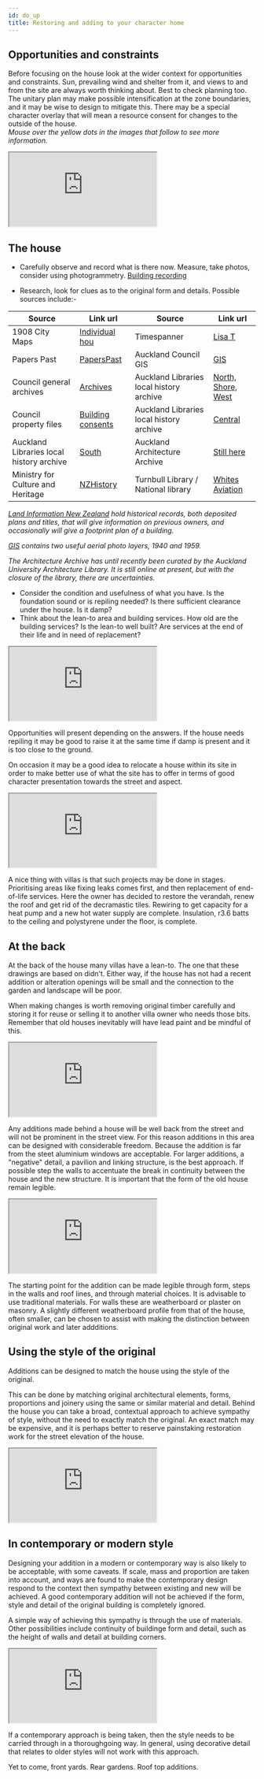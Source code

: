 ```yaml
---
id: do_up
title: Restoring and adding to your character home
---
```

## Opportunities and constraints
Before focusing on the house look at the wider context for opportunities and constraints. Sun, prevailing wind and shelter from it, and views to and from the site are always worth thinking about. Best to check planning too. The unitary plan may make possible intensification at the zone boundaries, and it may be wise to design to mitigate this. There may be a special character overlay that will mean a resource consent for changes to the outside of the house.  
*Mouse over the yellow dots in the images that follow to see more information.*
<div class="resp-container">
    <iframe class="resp-iframe" src="https://akheritage.ts.r.appspot.com/svg/s1.html" scrolling="no"></iframe>
</div>


## The house
* Carefully observe and record what is there now. Measure, take photos, consider  using photogrammetry.  [Building recording](/img/https://akheritage.site/heritage/building_rec/building_recording/index.html "Building recording")

* Research, look for clues as to the original form and details. Possible sources include:-

| Source           | Link url                                                                                                         | Source       | Link url                |
| --------------- | ----------------------------------------------------------------------------------------------------------------- | ------------ | ------------------------------------------------------------------------------------------------------ |
|1908 City Maps   |[Individual hou](http://www.aucklandcity.govt.nz/dbtw-wpd/CityArchives/1908Map/browse1908map.htm)   |Timespanner   |[Lisa T](https://timespanner.blogspot.com/)    |
|Papers Past      |[PapersPast](http://paperspast.natlib.govt.nz/cgi-bin/paperspast)                                                  |Auckland Council GIS    |[GIS](https://geomapspublic.aucklandcouncil.govt.nz/viewer/index.html?extent=1759060.9181888425,1745765.579098164,5923021.993525178,5914065.829779518)   |
|Council general archives |[Archives](https://www.aucklandcouncil.govt.nz/arts-culture-heritage/heritage/archives/Pages/default.aspx)   |Auckland Libraries local history archive   |[North, Shore, West](http://www.localhistoryonline.org.nz/cgi-bin/PUI)   |
|Council property files |[Building consents](https://www.aucklandcouncil.govt.nz/buying-property/order-property-report/Pages/order-property-file.aspx)  | Auckland Libraries local history archive   |[Central](http://www.aucklandcity.govt.nz/dbtw-wpd/heritageimages/index.htm)   |
|Auckland Libraries local history archive | [South](http://manukau.infospecs.co.nz/footprints/searchA_G.htm) | Auckland Architecture Archive | [Still here](http://magic.lbr.auckland.ac.nz/dbtw-wpd/exec/dbtwpub.dll?AC=NEXT_BLOCK&XC=/dbtw-wpd/exec/dbtwpub.dll&BU=http%3A%2F%2Fmagic.lbr.auckland.ac.nz%2Fdbtw-wpd%2Fgummer%2Fbasic.htm&TN=gummer&SN=AUTO12652&SE=1236&RN=30&MR=30&TR=0&TX=1000&ES=0&CS=1&XP=&RF=brief&EF=&DF=full&RL=0&EL=0&DL=0&NP=3&ID=&MF=WPEngMsg.ini&MQ=&TI=0&DT=&ST=0&IR=26955&NR=0&NB=1&SV=0&SS=0&BG=&FG=&QS=rosetest3&OEX=ISO-8859-1&OEH=ISO-8859-1) |
| Ministry for Culture and Heritage |[ NZHistory ](https://nzhistory.govt.nz/meet-the-nzhistory-team) | Turnbull Library / National library |[Whites Aviation](http://natlib.govt.nz/photos?i%5Bcollection%5D=Whites+Aviation+Ltd+%3APhotographs&i%5Bprimary_collection%5D=TAPUHI) |

_[Land Information New Zealand](https://www.linz.govt.nz/land/land-records/search-for-land-records) hold historical records, both deposited plans and titles, that will give information on previous owners, and occasionally will give a footprint plan of a building._  

_[GIS](https://www.aucklandcouncil.govt.nz/geospatial/geomaps/geomaps-guides/Pages/search-layers-geomaps.aspx) contains two useful aerial photo layers, 1940 and 1959._

_The Architecture Archive has until recently been curated by the Auckland University Architecture Library. It is still online at present, but with the closure of the library, there are uncertainties._

* Consider the condition and usefulness of what you have. Is the foundation sound or is repiling needed? Is there sufficient clearance under the house. Is it damp? 
* Think about the lean-to area and building services. How old are the building services? Is the lean-to well built? Are services at the end of their life and in need of replacement?

<div class="resp-container">
    <iframe class="resp-iframe" src="https://akheritage.ts.r.appspot.com/svg/s2.html" scrolling="no"></iframe>
</div>

Opportunities will present depending on the answers. If the house needs repiling it may be good to raise it at the same time if damp is present and it is too close to the ground. 

On occasion it may be a good idea to relocate  a house within its site in order to make better use of what the site has to offer in terms of good character presentation towards the street and aspect.

<div class="resp-container">
    <iframe class="resp-iframe" src="https://akheritage.ts.r.appspot.com/svg/s3.html" scrolling="no"></iframe>
</div>

A nice thing with villas is that such projects may be done in stages. Prioritising areas like fixing leaks comes first, and then replacement of end-of-life services. Here the owner has decided to restore the verandah, renew the roof and get rid of the decramastic tiles. Rewiring to get capacity for a heat pump and a new hot water supply are complete. Insulation, r3.6 batts to the ceiling and polystyrene under the floor, is complete.

## At the back ##
At the back of the house many villas have a lean-to. The one that these drawings are based on didn't. Either way, if the house has not had a recent addition or alteration openings will be small and the connection to the garden and landscape will be poor.

When making changes is worth removing original timber carefully and storing it for reuse or selling it to another villa owner who needs those bits. Remember that old houses inevitably will have lead paint and be mindful of this. 

<div class="resp-container">
    <iframe class="resp-iframe" src="https://akheritage.ts.r.appspot.com/svg/s4.html" scrolling="no"></iframe>
</div>


Any additions made behind a house will be well back from the street and will not be prominent in the street view. For this reason additions in this area can be designed with considerable freedom. Because the addition is far from the steet aluminium windows are acceptable. For larger additions, a "negative" detail, a pavilion and linking structure, is the best approach. If possible step the walls to accentuate the break in continuity between the house and the new structure. It is important that the form of the old house remain legible. 

<div class="resp-container">
    <iframe class="resp-iframe" src="https://akheritage.ts.r.appspot.com/svg/s5.html" scrolling="no"></iframe>
</div>

The starting point for the addition can be made legible through form, steps in the walls and roof lines, and through material choices. It is advisable to use traditional materials. For walls these are  weatherboard or plaster on masonry. A slightly different weatherboard profile from that of the house, often smaller, can be chosen to assist with making the distinction between original work and later addditions.

## Using the style of the original ##

Additions can be designed to match the house using the style of the original. 

This can be done by matching original architectural elements, forms, proportions and joinery using the same or similar material and detail. Behind the house you can take a broad, contextual approach to achieve sympathy of style, without the need to exactly match the original. An exact match may be expensive, and it is perhaps better to reserve painstaking restoration work for the street elevation of the house.

<div class="resp-container">
    <iframe class="resp-iframe" src="https://akheritage.ts.r.appspot.com/svg/s6.html" scrolling="no"></iframe>
</div>


## In contemporary or modern style ##

Designing your addition in a modern or contemporary way is also likely to be acceptable, with some caveats. If scale, mass and proportion are taken into account, and ways are found to make the contemporary design respond to the context then sympathy between existing and new will be achieved. A good contemporary addition will not be achieved if the form, style and detail of the original building is completely ignored. 

A simple way of achieving this sympathy is through the use of materials. Other possibilities include continuity of buildinge form and detail, such as the height of walls and detail at building corners.

<div class="resp-container">
    <iframe class="resp-iframe" src="https://akheritage.ts.r.appspot.com/svg/s7.html" scrolling="no"></iframe>
</div>

If a contemporary approach is being taken, then the style needs to be carried through in a thoroughgoing way. In general, using decorative detail that relates to older styles will not work with this approach.


Yet to come, front yards. Rear gardens. Roof top additions.
